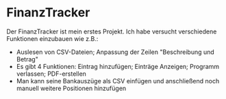 # FinanzTracker

Der FinanzTracker ist mein erstes Projekt. Ich habe versucht verschiedene Funktionen einzubauen wie z.B.:
- Auslesen von CSV-Dateien; Anpassung der Zeilen "Beschreibung und Betrag"
- Es gibt 4 Funktionen: Eintrag hinzufügen; Einträge Anzeigen; Programm verlassen; PDF-erstellen
- Man kann seine Bankauszüge als CSV einfügen und anschließend noch manuell weitere Positionen hinzufügen
